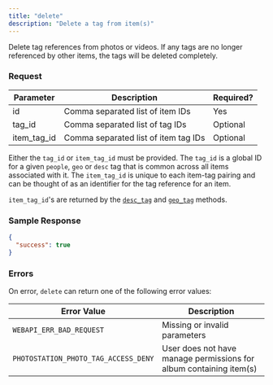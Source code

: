 ```yaml
---
title: "delete"
description: "Delete a tag from item(s)"
---
```


Delete tag references from photos or videos. If any tags are no longer
referenced by other items, the tags will be deleted completely.

### Request ###

Parameter|Description|Required?
---------|-----------|---------
id|Comma separated list of item IDs|Yes
tag_id|Comma separated list of tag IDs|Optional
item_tag_id|Comma separated list of item tag IDs|Optional

Either the `tag_id` or `item_tag_id` must be provided. The `tag_id`
is a global ID for a given `people`, `geo` or `desc` tag that
is common across all items associated with it. The `item_tag_id`
is unique to each item-tag pairing and can be thought of as an
identifier for the tag reference for an item.

`item_tag_id`'s are returned by the [`desc_tag`](../desc_tag) and [`geo_tag`](../geo_tag) methods.

### Sample Response ###

```json
{
  "success": true
}
```

### Errors ###

On error, `delete` can return one of the following error values:

Error Value|Description
-----------|-----------
`WEBAPI_ERR_BAD_REQUEST`|Missing or invalid parameters
`PHOTOSTATION_PHOTO_TAG_ACCESS_DENY`|User does not have manage permissions for album containing item(s)
